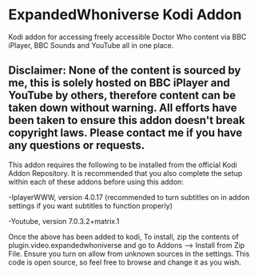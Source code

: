 # ExpandedWhoniverse Kodi Addon
Kodi addon for accessing freely accessible Doctor Who content via BBC iPlayer, BBC Sounds and YouTube all in one place.

Disclaimer: None of the content is sourced by me, this is solely hosted on BBC iPlayer and YouTube by others, therefore content can be taken down without warning. All efforts have been taken to ensure this addon doesn't break copyright laws. Please contact me if you have any questions or requests.
-

This addon requires the following to be installed from the official Kodi Addon Repository. It is recommended that you also complete the setup within each of these addons before using this addon:

-IplayerWWW, version 4.0.17 (recommended to turn subtitles on in addon settings if you want subtitles to function properly)

-Youtube, version 7.0.3.2+matrix.1


Once the above has been added to kodi, To install, zip the contents of plugin.video.expandedwhoniverse and go to Addons --> Install from Zip File. Ensure you turn on allow from unknown sources in the settings. This code is open source, so feel free to browse and change it as you wish.
